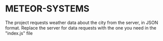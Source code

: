 # METEOR-SYSTEMS
The project requests weather data about the city from the server, in JSON format.
Replace the server for data requests with the one you need in the "index.js" file
